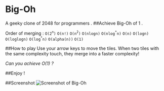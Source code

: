 Big-Oh
======
A geeky clone of 2048 for programmers .
##Achieve Big-Oh of 1 .

Order of merging :
`O(2`<sup>`n`</sup>`)`
`O(n!)`
`O(n`<sup>`2`</sup>`)`
`O(nlogn)`
`O(nlog`<sup>`*`</sup>`n)`
`O(n)`
`O(logn)`
`O(loglogn)`
`O(log`<sup>`*`</sup>`n)`
`O(alpha(n))`
`O(1)`

##How to play
Use your arrow keys to move the tiles. 
When two tiles with the same complexity touch, they merge into a faster complexity! 

*Can you achieve O(1) ?*

##Enjoy !

##Screenshot
![Screenshot of Big-Oh](http://i.imgur.com/sO7SeNr.png "Screenshot")
